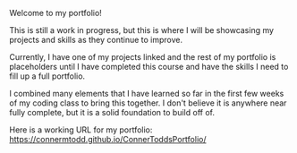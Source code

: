 Welcome to my portfolio!

This is still a work in progress, but this is where I will be showcasing my projects and skills as they continue to improve.

Currently, I have one of my projects linked and the rest of my portfolio is placeholders until I have completed this course and have the skills I need
to fill up a full portfolio.

I combined many elements that I have learned so far in the first few weeks of my coding class to bring this together. I don't believe it is
anywhere near fully complete, but it is a solid foundation to build off of.

Here is a working URL for my portfolio: https://connermtodd.github.io/ConnerToddsPortfolio/
